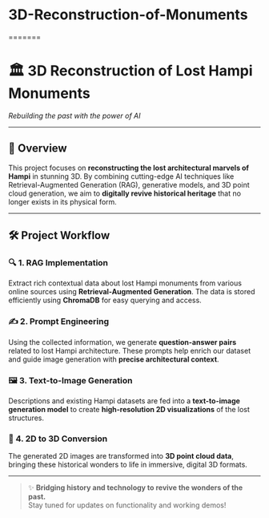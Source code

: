 # 3D-Reconstruction-of-Monuments
=======
# 🏛️ 3D Reconstruction of Lost Hampi Monuments  
_Rebuilding the past with the power of AI_

---

## 📌 Overview  
This project focuses on **reconstructing the lost architectural marvels of Hampi** in stunning 3D. By combining cutting-edge AI techniques like Retrieval-Augmented Generation (RAG), generative models, and 3D point cloud generation, we aim to **digitally revive historical heritage** that no longer exists in its physical form.

---

## 🛠️ Project Workflow  

### 🔍 1. RAG Implementation  
Extract rich contextual data about lost Hampi monuments from various online sources using **Retrieval-Augmented Generation**. The data is stored efficiently using **ChromaDB** for easy querying and access.

### ✍️ 2. Prompt Engineering  
Using the collected information, we generate **question-answer pairs** related to lost Hampi architecture. These prompts help enrich our dataset and guide image generation with **precise architectural context**.

### 🖼️ 3. Text-to-Image Generation  
Descriptions and existing Hampi datasets are fed into a **text-to-image generation model** to create **high-resolution 2D visualizations** of the lost structures.

### 🧱 4. 2D to 3D Conversion  
The generated 2D images are transformed into **3D point cloud data**, bringing these historical wonders to life in immersive, digital 3D formats.

---

> ✨ **Bridging history and technology to revive the wonders of the past.**  
Stay tuned for updates on functionality and working demos!

